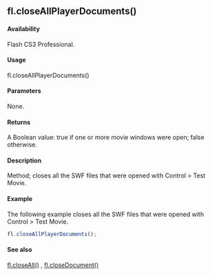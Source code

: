 ## fl.closeAllPlayerDocuments()

#### Availability

Flash CS3 Professional.

#### Usage

fl.closeAllPlayerDocuments()

#### Parameters

None.

#### Returns

A Boolean value: true if one or more movie windows were open; false otherwise.

#### Description

Method; closes all the SWF files that were opened with Control > Test Movie.

#### Example

The following example closes all the SWF files that were opened with Control > Test Movie.
```javascript
fl.closeAllPlayerDocuments();

```
#### See also

[fl.closeAll()](../flash_object_(fl)/fl7.md) , [fl.closeDocument()](../flash_object_(fl)/fl9.md)

<span id="fl.closeDocument()" class="anchor"></span>
